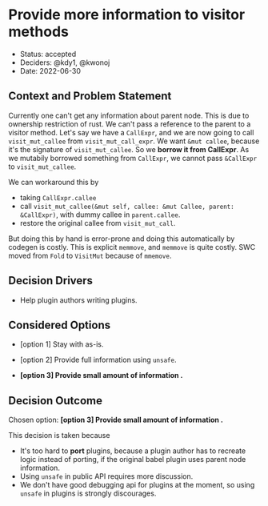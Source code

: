 # Provide more information to visitor methods

-   Status: accepted <!-- optional -->
-   Deciders: @kdy1, @kwonoj <!-- optional -->
-   Date: 2022-06-30 <!-- optional -->

## Context and Problem Statement

Currently one can't get any information about parent node.
This is due to ownership restriction of rust.
We can't pass a reference to the parent to a visitor method.
Let's say we have a `CallExpr`, and we are now going to call `visit_mut_callee` from `visit_mut_call_expr`.
We want `&mut callee`, because it's the signature of `visit_mut_callee`.
So we **borrow it from CallExpr**.
As we mutabily borrowed something from `CallExpr`, we cannot pass `&CallExpr` to `visit_mut_callee`.

We can workaround this by

-   taking `CallExpr.callee`
-   call `visit_mut_callee(&mut self, callee: &mut Callee, parent: &CallExpr)`, with dummy callee in `parent.callee`.
-   restore the original callee from `visit_mut_call`.

But doing this by hand is error-prone and doing this automatically by codegen is costly.
This is explicit `memmove`, and `memmove` is quite costly.
SWC moved from `Fold` to `VisitMut` because of `mmemove`.

## Decision Drivers

-   Help plugin authors writing plugins.

## Considered Options

-   [option 1] Stay with as-is.

-   [option 2] Provide full information using `unsafe`.

-   **[option 3] Provide small amount of information .**

## Decision Outcome

Chosen option: **[option 3] Provide small amount of information .**

This decision is taken because

-   It's too hard to **port** plugins, because a plugin author has to recreate logic instead of porting, if the original babel plugin uses parent node information.
-   Using `unsafe` in public API requires more discussion.
-   We don't have good debugging api for plugins at the moment, so using `unsafe` in plugins is strongly discourages.
